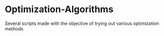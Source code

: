 # Optimization-Algorithms
Several scripts made with the objective of trying out various optimization methods
